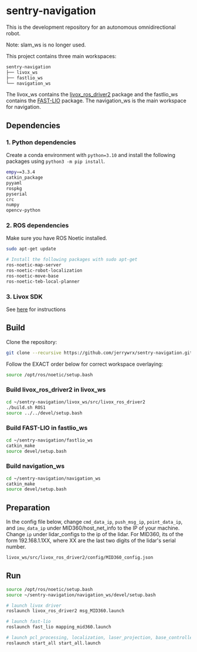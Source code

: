 # sentry-navigation

This is the development repository for an autonomous omnidirectional robot.

Note: slam_ws is no longer used.

This project contains three main workspaces:

```bash
sentry-navigation
├── livox_ws
├── fastlio_ws
└── navigation_ws
```

The livox_ws contains the [livox_ros_driver2](https://github.com/Livox-SDK/livox_ros_driver2) package and the fastlio_ws contains the [FAST-LIO](https://github.com/hku-mars/FAST_LIO) package. The navigation_ws is the main workspace for navigation.

## Dependencies

### 1. Python dependencies

Create a conda environment with `python=3.10` and install the following packages using `python3 -m pip install`.

```bash
empy==3.3.4
catkin_package
pyyaml
rospkg
pyserial
crc
numpy
opencv-python
```

### 2. ROS dependencies

Make sure you have ROS Noetic installed.

```bash
sudo apt-get update

# Install the following packages with sudo apt-get
ros-noetic-map-server
ros-noetic-robot-localization
ros-noetic-move-base
ros-noetic-teb-local-planner
```

### 3. Livox SDK

See [here](https://github.com/Livox-SDK/Livox-SDK2/blob/master/README.md) for instructions

## Build

Clone the repository:

```bash
git clone --recursive https://github.com/jerrywrx/sentry-navigation.git
```

Follow the EXACT order below for correct workspace overlaying:

```bash
source /opt/ros/noetic/setup.bash
```

### Build livox_ros_driver2 in livox_ws

```bash
cd ~/sentry-navigation/livox_ws/src/livox_ros_driver2
./build.sh ROS1
source ../../devel/setup.bash
```

### Build FAST-LIO in fastlio_ws

```bash
cd ~/sentry-navigation/fastlio_ws
catkin_make
source devel/setup.bash
```

### Build navigation_ws

```bash
cd ~/sentry-navigation/navigation_ws
catkin_make
source devel/setup.bash
```

## Preparation

In the config file below, change `cmd_data_ip`, `push_msg_ip`, `point_data_ip`, and `imu_data_ip` under MID360/host_net_info to the IP of your machine. Change `ip` under lidar_configs to the ip of the lidar. For MID360, its of the form 192.168.1.1XX, where XX are the last two digits of the lidar's serial number.

```bash
livox_ws/src/livox_ros_driver2/config/MID360_config.json
```

## Run

```bash
source /opt/ros/noetic/setup.bash
source ~/sentry-navigation/navigation_ws/devel/setup.bash

# launch livox driver
roslaunch livox_ros_driver2 msg_MID360.launch

# launch fast-lio
roslaunch fast_lio mapping_mid360.launch

# launch pcl_processing, localization, laser_projection, base_controller, and move_base
roslaunch start_all start_all.launch
```